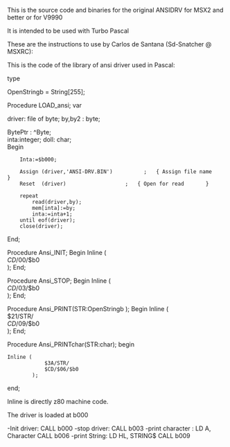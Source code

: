 This is the source code and binaries for the original ANSIDRV for MSX2 and better or for V9990

It is intended to be used with Turbo Pascal

These are the instructions to use by Carlos de Santana (Sd-Snatcher @ MSXRC):

This is the code of the library of ansi driver used in Pascal:

type

OpenStringb     = String[255]; 

Procedure LOAD_ansi;
var

  driver: file of byte;
  by,by2 : byte; 
   
  BytePtr  : ^Byte;  
  inta:integer; 
  doll: char;    
Begin 

		Inta:=$b000;

        Assign (driver,'ANSI-DRV.BIN')          ;   { Assign file name    }
        Reset  (driver)                   ;   { Open for read       }

 		repeat
 			read(driver,by); 
 			mem[inta]:=by;
 			inta:=inta+1;
        until eof(driver);
        close(driver);  
End;


Procedure Ansi_INIT;
Begin
    Inline (    
				$CD/$00/$b0		
             ); 
End; 

Procedure Ansi_STOP;
Begin
    Inline (    
				$CD/$03/$b0		
             ); 
End;                                  

Procedure Ansi_PRINT(STR:OpenStringb );
Begin
    Inline (    
        		$21/STR/		
    		    $CD/$09/$b0		
             ); 
End; 



Procedure Ansi_PRINTchar(STR:char);
begin 

  
	Inline (    
   				$3A/STR/
	    		$CD/$06/$b0		
          	); 

end;

Inline is directly z80 machine code.

The driver is loaded at b000

-Init driver:
CALL b000
-stop driver:
CALL b003
-print character :
LD A, Character
CALL b006
-print String:
LD HL, STRING$
CALL b009
